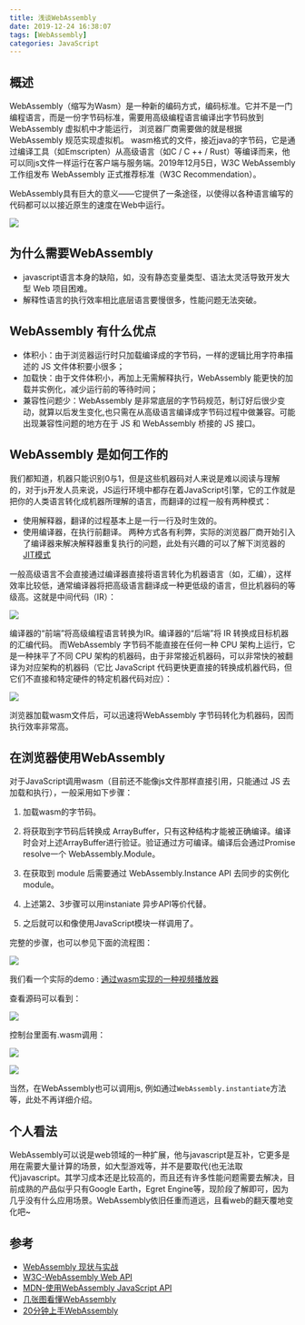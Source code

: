 ```yaml
---
title: 浅谈WebAssembly
date: 2019-12-24 16:38:07
tags: [WebAssembly]
categories: JavaScript
---
```

## 概述
WebAssembly（缩写为Wasm）是一种新的编码方式，编码标准。它并不是一门编程语言，而是一份字节码标准，需要用高级编程语言编译出字节码放到 WebAssembly 虚拟机中才能运行， 浏览器厂商需要做的就是根据 WebAssembly 规范实现虚拟机。
wasm格式的文件，接近java的字节码，它是通过编译工具（如Emscripten）从高级语言（如C / C ++ / Rust）等编译而来，他可以同js文件一样运行在客户端与服务端。2019年12月5日，W3C WebAssembly 工作组发布 WebAssembly 正式推荐标准（W3C Recommendation）。

WebAssembly具有巨大的意义——它提供了一条途径，以使得以各种语言编写的代码都可以以接近原生的速度在Web中运行。

![](./01.png)

<!-- more -->

## 为什么需要WebAssembly

-  javascript语言本身的缺陷，如，没有静态变量类型、语法太灵活导致开发大型 Web 项目困难。
-  解释性语言的执行效率相比底层语言要慢很多，性能问题无法突破。


## WebAssembly 有什么优点

- 体积小：由于浏览器运行时只加载编译成的字节码，一样的逻辑比用字符串描述的 JS 文件体积要小很多；
- 加载快：由于文件体积小，再加上无需解释执行，WebAssembly 能更快的加载并实例化，减少运行前的等待时间；
- 兼容性问题少：WebAssembly 是非常底层的字节码规范，制订好后很少变动，就算以后发生变化,也只需在从高级语言编译成字节码过程中做兼容。可能出现兼容性问题的地方在于 JS 和 WebAssembly 桥接的 JS 接口。

## WebAssembly 是如何工作的

我们都知道，机器只能识别0与1，但是这些机器码对人来说是难以阅读与理解的，对于js开发人员来说，JS运行环境中都存在着JavaScript引擎，它的工作就是把你的人类语言转化成机器所理解的语言，而翻译的过程一般有两种模式：
- 使用解释器，翻译的过程基本上是一行一行及时生效的。
- 使用编译器，在执行前翻译。
两种方式各有利弊，实际的浏览器厂商开始引入了编译器来解决解释器重复执行的问题，此处有兴趣的可以了解下浏览器的[JIT模式](https://hacks.mozilla.org/2017/02/a-crash-course-in-just-in-time-jit-compilers/)

一般高级语言不会直接通过编译器直接将语言转化为机器语言（如，汇编），这样效率比较低，通常编译器将把高级语言翻译成一种更低级的语言，但比机器码的等级高。这就是中间代码（IR）：

![](./02.png)

编译器的“前端”将高级编程语言转换为IR。编译器的“后端”将 IR 转换成目标机器的汇编代码。
而WebAssembly 字节码不能直接在任何一种 CPU 架构上运行，它是一种抹平了不同 CPU 架构的机器码，由于非常接近机器码，可以非常快的被翻译为对应架构的机器码（它比 JavaScript 代码更快更直接的转换成机器代码，但它们不直接和特定硬件的特定机器代码对应）：

![](./03.png)

浏览器加载wasm文件后，可以迅速将WebAssembly 字节码转化为机器码，因而执行效率非常高。

## 在浏览器使用WebAssembly

对于JavaScript调用wasm（目前还不能像js文件那样直接引用，只能通过 JS 去加载和执行），一般采用如下步骤：

1. 加载wasm的字节码。

2. 将获取到字节码后转换成 ArrayBuffer，只有这种结构才能被正确编译。编译时会对上述ArrayBuffer进行验证。验证通过方可编译。编译后会通过Promise resolve一个 WebAssembly.Module。

3. 在获取到 module 后需要通过 WebAssembly.Instance API 去同步的实例化 module。

4. 上述第2、3步骤可以用instaniate 异步API等价代替。

5. 之后就可以和像使用JavaScript模块一样调用了。

完整的步骤，也可以参见下面的流程图：


![](./06.png)

我们看一个实际的demo : [通过wasm实现的一种视频播放器](https://roblin.cn/wasm/)

查看源码可以看到：

![](./07.jpg)

控制台里面有.wasm调用：

![](./08.png)

![](./09.png)

当然，在WebAssembly也可以调用js, 例如通过`WebAssembly.instantiate`方法等，此处不再详细介绍。

## 个人看法

WebAssembly可以说是web领域的一种扩展，他与javascript是互补，它更多是用在需要大量计算的场景，如大型游戏等，并不是要取代(也无法取代)javascript。其学习成本还是比较高的，而且还有许多性能问题需要去解决，目前成熟的产品似乎只有Google Earth，Egret Engine等，现阶段了解即可，因为几乎没有什么应用场景。WebAssembly依旧任重而道远，且看web的翻天覆地变化吧~



## 参考
- [WebAssembly 现状与实战](https://www.ibm.com/developerworks/cn/web/wa-lo-webassembly-status-and-reality/index.html)
- [W3C-WebAssembly Web API](https://www.w3.org/TR/2019/REC-wasm-web-api-1-20191205/)
- [MDN-使用WebAssembly JavaScript API](https://developer.mozilla.org/zh-CN/docs/WebAssembly/Using_the_JavaScript_API)
- [几张图看懂WebAssembly](https://www.jianshu.com/p/bff8aa23fe4d)
- [20分钟上手WebAssembly](https://mp.weixin.qq.com/s/MgaanmCN3EIn8GTbXGAD6A)